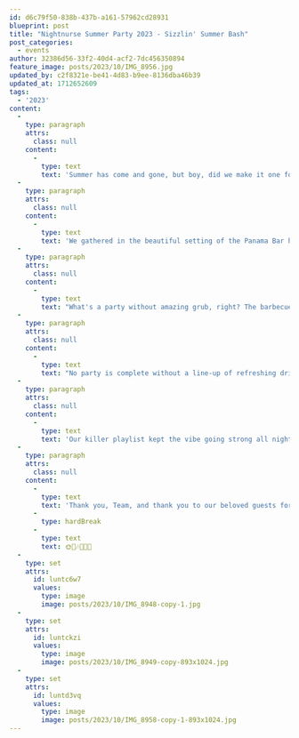 ```yaml
---
id: d6c79f50-838b-437b-a161-57962cd28931
blueprint: post
title: "Nightnurse Summer Party 2023 - Sizzlin' Summer Bash"
post_categories:
  - events
author: 32386d56-33f2-40d4-acf2-7dc456350894
feature_image: posts/2023/10/IMG_8956.jpg
updated_by: c2f8321e-be41-4d83-b9ee-8136dba46b39
updated_at: 1712652609
tags:
  - '2023'
content:
  -
    type: paragraph
    attrs:
      class: null
    content:
      -
        type: text
        text: 'Summer has come and gone, but boy, did we make it one for the books!'
  -
    type: paragraph
    attrs:
      class: null
    content:
      -
        type: text
        text: 'We gathered in the beautiful setting of the Panama Bar here in Zurich, where the great staff had prepared the room with palm trees and vibrant floral decorations. The sun was shining, the breeze was just right, and the Limmat River sparkled like a gem. It was the perfect backdrop for the ultimate summer soiree.'
  -
    type: paragraph
    attrs:
      class: null
    content:
      -
        type: text
        text: "What's a party without amazing grub, right? The barbecue station was smokin' hot, and the aroma of sizzling burgers and grilled veggies had everyone's mouths watering."
  -
    type: paragraph
    attrs:
      class: null
    content:
      -
        type: text
        text: "No party is complete without a line-up of refreshing drinks. We had a little something from Gin Tonic to Aperol Spritz for everyone. And let's not forget the non-alcoholic options kept everyone cool and hydrated."
  -
    type: paragraph
    attrs:
      class: null
    content:
      -
        type: text
        text: 'Our killer playlist kept the vibe going strong all night. Special thanks to our exceptional DJ for the evening. Our summer party brought people together, created memories that will last a lifetime, and left us counting down the days until the next one!'
  -
    type: paragraph
    attrs:
      class: null
    content:
      -
        type: text
        text: 'Thank you, Team, and thank you to our beloved guests for coming! '
      -
        type: hardBreak
      -
        type: text
        text: 🌞🌴🎶🍔🍹🔥
  -
    type: set
    attrs:
      id: luntc6w7
      values:
        type: image
        image: posts/2023/10/IMG_8948-copy-1.jpg
  -
    type: set
    attrs:
      id: luntckzi
      values:
        type: image
        image: posts/2023/10/IMG_8949-copy-893x1024.jpg
  -
    type: set
    attrs:
      id: luntd3vq
      values:
        type: image
        image: posts/2023/10/IMG_8958-copy-1-893x1024.jpg
---
```

